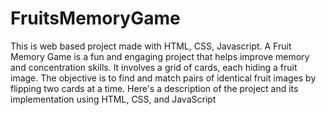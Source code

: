 # FruitsMemoryGame
This is web based project made with HTML, CSS, Javascript.
A Fruit Memory Game is a fun and engaging project that helps improve memory and concentration skills. It involves a grid of cards, each hiding a fruit image. The objective is to find and match pairs of identical fruit images by flipping two cards at a time. Here's a description of the project and its implementation using HTML, CSS, and JavaScript
